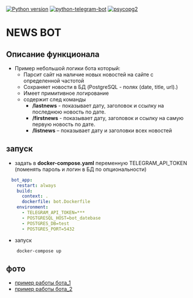 [![Python version](https://img.shields.io/badge/Python-3.7-green)](https://www.python.org/)
[![python-telegram-bot](https://img.shields.io/badge/telegram-13.0-blue)]()
[![psycopg2](https://img.shields.io/badge/psycopg2-2.8.5-blue)]()

# NEWS BOT

## Описание функционала
* Пример небольшой логики бота который:
  * Парсит сайт на наличие новых новостей на сайте с определенной частотой
  * Сохраняет новости в БД (PostgreSQL - полях (date, title, url).) 
  * Имеет примитивное логирование
  * содержит след команды
    * **/lastnews** - показывает дату, заголовок и ссылку на последнюю новость по дате.
    * **/firstnews** - показывает дату, заголовок и ссылку на самую первую новость по дате.
    * **/listnews** – показывает дату и заголовки всех новостей

## запуск

* задать в **docker-compose.yaml** переменную TELEGRAM_API_TOKEN (поменять пароль и логин в БД по опциональности)
```yaml
  bot_app:
    restart: always
    build:
      context: .
      dockerfile: bot.Dockerfile
    environment:
      - TELEGRAM_API_TOKEN=***
      - POSTGRESQL_HOST=bot_datebase
      - POSTGRES_DB=test
      - POSTGRES_PORT=5432
```
* запуск
```shell script
    docker-compose up
```
## фото
* [пример работы бота_1](https://yadi.sk/i/ZNFE609-ccKycw "Необязательная подсказка")
* [пример работы бота_2](https://yadi.sk/i/-Ha5Go_XP5F5qw/ "Необязательная подсказка")
